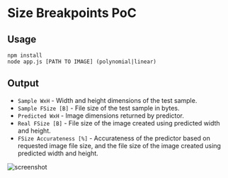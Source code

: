 # Size Breakpoints PoC

## Usage

```
npm install
node app.js [PATH TO IMAGE] (polynomial|linear)
```

## Output

- `Sample WxH` - Width and height dimensions of the test sample.
- `Sample FSize [B]` - File size of the test sample in bytes.
- `Predicted WxH` - Image dimensions returned by predictor.
- `Real FSize [B]` - File size of the image created using predicted width and height.
- `FSize Accurateness [%]` - Accurateness of the predictor based on requested image file size, and the file size of the image created using predicted width and height.


![screenshot](https://cloud.githubusercontent.com/assets/803299/19219082/49f9532a-8e0a-11e6-9c87-20d22a4238c5.png)

